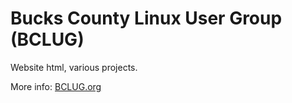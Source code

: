 # Bucks County Linux User Group (BCLUG)

Website html, various projects.

More info: [BCLUG.org](https://bclug.org)
